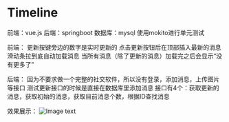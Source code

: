 ﻿# Timeline
前端：vue.js
后端：springboot
数据库：mysql
使用mokito进行单元测试

前端：
更新按键旁边的数字是实时更新的
点击更新按钮后在顶部插入最新的消息
滑动条拉到底自动加载消息
当所有消息（除了更新的消息）加载完之后会显示“没有更多了”

后端：
因为不要求做一个完整的社交软件，所以没有登录，添加消息，上传图片等接口
测试更新接口的时候是直接在数据库里添加消息
接口有4个：获取更新的消息，获取初始的消息，获取目前消息个数，根据ID查找消息

效果展示：
![Image text](https://https://raw.githubusercontent.com/ballballtang/Timeline/master/assets/frontend.jpg)
 

